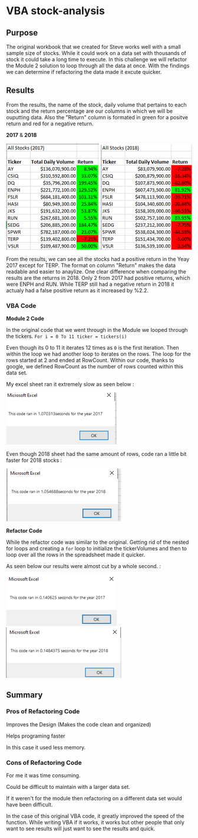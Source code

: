 # VBA stock-analysis

## Purpose

The original workbook that we created for Steve works well with a small sample size of stocks. While it could work on a data set with thousands of stock it could take a long time to execute. In this challenge we will refactor the Module 2 solution to loop through all the data at once. With the findings we can determine if refactoring the data made it excute quicker.

## Results

From the results, the name of the stock, daily volume that pertains to each stock and the return percentage are our columns in which we will be ouputting data. Also the "Return" column is formated in green for a positve return and red for a negative return.

__2017__ & __2018__

![image_name](results/2017.png) ![image_name](results/2018.png)

From the results, we can see all the stocks had a positive return in the Yeay 2017 except for TERP. The format on column "Return" makes the data readable and easier to anaylize. One clear difference when comparing the results are the returns in 2018. Only 2 from 2017 had positive returns, which were ENPH and RUN. While TERP still had a negative return in 2018 it actualy had a false positive return as it increased by %2.2.

### VBA  Code

__Module 2 Code__

In the original code that we went through in the Module we looped through the tickers. 
`For i = 0 To 11 ticker = tickers(i)`

Even though its 0 to 11 it iterates 12 times as `0` is the first iteration. Then within the loop we had another loop to iterates on the rows. The loop for the rows started at 2 and ended at RowCount. Within our code, thanks to google, we defined RowCount as the number of rows counted within this data set. 

My excel sheet ran it extremely slow as seen below :

![image_name](resources/Green_Stocks_2017.png)


Even though 2018 sheet had the same amount of rows, code ran a little bit faster for 2018 stocks :

![image_name](resources/Green_Stocks_2018.png)

__Refactor Code__


While the refactor code was similar to the original. Getting rid of the nested for loops and creating a `for` loop to initialize the tickerVolumes and then to loop over all the rows in the spreadsheet made it quicker. 

As seen below our results were almost cut by a whole second. :

![image_name](resources/VBA_Challenge_2017.png) ![image_name](resources/VBA_Challenge_2018.png)



## Summary

### Pros of Refactoring Code 

Improves the Design (Makes the code clean and organized)

Helps programing faster

In this case it used less memory.


### Cons of Refactoring Code

For me it was time consuming.

Could be difficult to maintain with a larger data set.

If it weren't for the module then refactoring on a different data set would have been difficult. 

In the case of this original VBA code, it greatly improved the speed of the function. While writing VBA if it works, it works but other people that only want to see results will just want to see the results and quick. 
